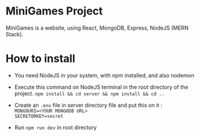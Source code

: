 # MiniGames Project

MiniGames is a website, using React, MongoDB, Express, NodeJS (MERN Stack).

# How to install

* You need NodeJS in your system, with npm installed, and also nodemon

* Execute this command on NodeJS terminal in the root directory of the project.
``npm install && cd server && npm install && cd ..``

* Create an `.env` file in server directory file and put this on it :  
	`MONGOURI=<YOUR MONGODB URL>`  
	`SECRETORKEY=secret`

* Run `npm run dev` in root directory
